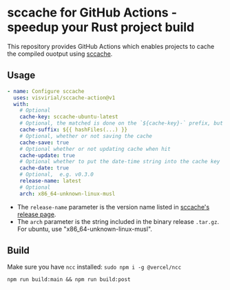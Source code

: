 # sccache for GitHub Actions - speedup your Rust project build

This repository provides GitHub Actions which enables projects to cache the compiled ouotput using
[sccache](https://github.com/mozilla/sccache).

## Usage

```yaml
- name: Configure sccache
  uses: visvirial/sccache-action@v1
  with:
    # Optional
    cache-key: sccache-ubuntu-latest
    # Optional, the matched is done on the `${cache-key}-` prefix, but a suffix can make uploads unique
    cache-suffix: ${{ hashFiles(...) }}
    # Optional, whether or not saving the cache
    cache-save: true
    # Optional whether or not updating cache when hit
    cache-update: true
    # Optional whether to put the date-time string into the cache key
    cache-date: true
    # Optional,  e.g. v0.3.0
    release-name: latest
    # Optional
    arch: x86_64-unknown-linux-musl
```

- The `release-name` parameter is the version name listed in [sccache's release page](https://github.com/mozilla/sccache/releases).
- The `arch` parameter is the string included in the binary release `.tar.gz`. For ubuntu, use "x86_64-unknown-linux-musl".

## Build

Make sure you have `ncc` installed: `sudo npm i -g @vercel/ncc`

```
npm run build:main && npm run build:post
```
